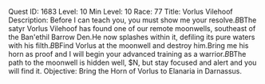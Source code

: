Quest ID: 1683
Level: 10
Min Level: 10
Race: 77
Title: Vorlus Vilehoof
Description: Before I can teach you, you must show me your resolve.$B$BThe satyr Vorlus Vilehoof has found one of our remote moonwells, southeast of the Ban'ethil Barrow Den.He now splashes within it, defiling its pure waters with his filth.$B$BFind Vorlus at the moonwell and destroy him.Bring me his horn as proof and I will begin your advanced training as a warrior.$B$BThe path to the moonwell is hidden well, $N, but stay focused and alert and you will find it.
Objective: Bring the Horn of Vorlus to Elanaria in Darnassus.
